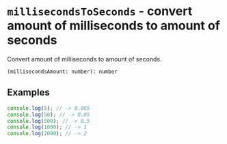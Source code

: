 # `millisecondsToSeconds` - convert amount of milliseconds to amount of seconds

Convert amount of milliseconds to amount of seconds.

```
(millisecondsAmount: number): number
```


## Examples

```typescript
console.log(5); // -> 0.005
console.log(50); // -> 0.05
console.log(500); // -> 0.5
console.log(1000); // -> 1
console.log(2000); // -> 2
```
